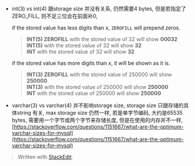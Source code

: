 * int(3) vs int(4)
跟storage size 并没有关系, 仍然需要4 bytes, 
但是若指定了ZERO_FILL, 则不足三位会在前面补0, 

   if the stored value has less digits than  _x_,  `ZEROFILL`  will prepend zeros.
    
    > **INT(5) ZEROFILL**  with the stored value of 32 will show  **00032**  
    > **INT(5)**  with the stored value of 32 will show  **32**  
    > **INT**  with the stored value of 32 will show  **32**
    
  if the stored value has more digits than  _x_, it will be shown as it is.
    
    > **INT(3) ZEROFILL**  with the stored value of 250000 will show  **250000**  
    > **INT(3)**  with the stored value of 250000 will show  **250000**  
    > **INT**  with the stored value of 250000 will show  **250000**

* varchar(3) vs varchar(4)
并不影响storage size, storage size 只跟存储的具体string 有关,  max storage size 仍然一样, 若是单字节编码, 大约是65535 bytes, 需要用一个字节或两个字节来存储长度, 但是在使用的内存并不一样, 
[https://stackoverflow.com/questions/1151667/what-are-the-optimum-varchar-sizes-for-mysql](https://stackoverflow.com/questions/1151667/what-are-the-optimum-varchar-sizes-for-mysql)


> Written with [StackEdit](https://stackedit.io/).
<!--stackedit_data:
eyJoaXN0b3J5IjpbNzY0MDA1ODI0LC0yNjkyMDcxOTAsMzQzOD
UxNzcyXX0=
-->